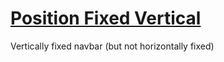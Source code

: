 [Position Fixed Vertical](http://faceleg.github.io/position-fixed-vertical/)
=======================

Vertically fixed navbar (but not horizontally fixed)

